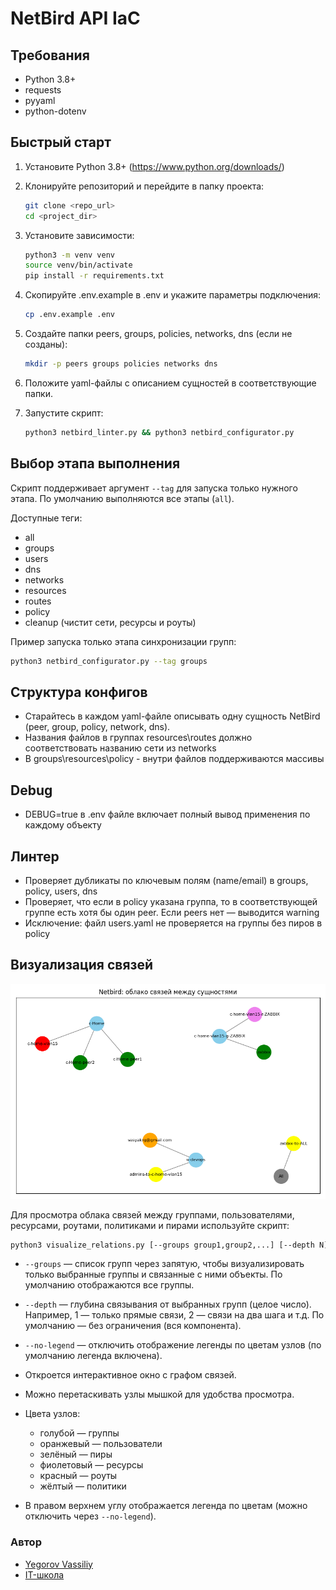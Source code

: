 # NetBird API IaC

## Требования

- Python 3.8+
- requests
- pyyaml
- python-dotenv

## Быстрый старт

1. Установите Python 3.8+ (<https://www.python.org/downloads/>)
2. Клонируйте репозиторий и перейдите в папку проекта:

   ```bash
   git clone <repo_url>
   cd <project_dir>
   ```

3. Установите зависимости:

   ```bash
   python3 -m venv venv
   source venv/bin/activate
   pip install -r requirements.txt
   ```

4. Скопируйте .env.example в .env и укажите параметры подключения:

   ```bash
   cp .env.example .env
   ```

5. Создайте папки peers, groups, policies, networks, dns (если не созданы):

   ```bash
   mkdir -p peers groups policies networks dns
   ```

6. Положите yaml-файлы с описанием сущностей в соответствующие папки.
7. Запустите скрипт:

   ```bash
   python3 netbird_linter.py && python3 netbird_configurator.py
   ```

## Выбор этапа выполнения

Скрипт поддерживает аргумент `--tag` для запуска только нужного этапа. По умолчанию выполняются все этапы (`all`).

Доступные теги:

- all
- groups
- users
- dns
- networks
- resources
- routes
- policy
- cleanup (чистит сети, ресурсы и роуты)

Пример запуска только этапа синхронизации групп:

```bash
python3 netbird_configurator.py --tag groups
```

## Структура конфигов

- Старайтесь в каждом yaml-файле описывать одну сущность NetBird (peer, group, policy, network, dns).
- Названия файлов в группах resources\routes должно соответствовать названию сети из networks
- В groups\resources\policy - внутри файлов поддерживаются массивы

## Debug

- DEBUG=true в .env файле включает полный вывод применения по каждому объекту

## Линтер

- Проверяет дубликаты по ключевым полям (name/email) в groups, policy, users, dns
- Проверяет, что если в policy указана группа, то в соответствующей группе есть хотя бы один peer. Если peers нет — выводится warning
- Исключение: файл users.yaml не проверяется на группы без пиров в policy

## Визуализация связей

![Визуализация связей](export.png)

Для просмотра облака связей между группами, пользователями, ресурсами, роутами, политиками и пирами используйте скрипт:

```bash
python3 visualize_relations.py [--groups group1,group2,...] [--depth N] [--no-legend]
```

- `--groups` — список групп через запятую, чтобы визуализировать только выбранные группы и связанные с ними объекты. По умолчанию отображаются все группы.
- `--depth` — глубина связывания от выбранных групп (целое число). Например, 1 — только прямые связи, 2 — связи на два шага и т.д. По умолчанию — без ограничения (вся компонента).
- `--no-legend` — отключить отображение легенды по цветам узлов (по умолчанию легенда включена).

- Откроется интерактивное окно с графом связей.
- Можно перетаскивать узлы мышкой для удобства просмотра.
- Цвета узлов:
  - голубой — группы
  - оранжевый — пользователи
  - зелёный — пиры
  - фиолетовый — ресурсы
  - красный — роуты
  - жёлтый — политики
- В правом верхнем углу отображается легенда по цветам (можно отключить через `--no-legend`).

### Автор

- [Yegorov Vassiliy](https://egorovanet.ru)
- [IT-школа](https://realmanual.ru)
